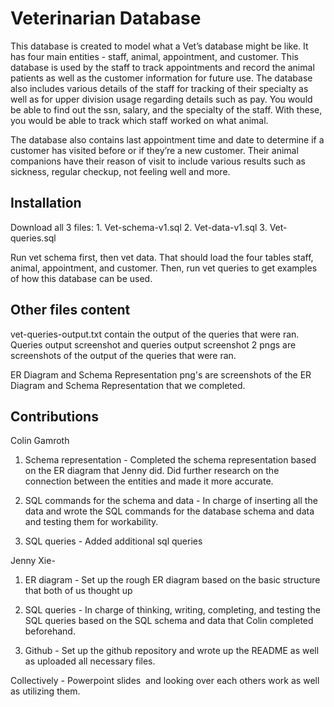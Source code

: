 # Veterinarian Database

This database is created to model what a Vet’s database might be like. It has four main entities - staff, animal, appointment, and customer. This database is used by the staff to track appointments and record the animal patients as well as the customer information for future use. The database also includes various details of the staff for tracking of their specialty as well as for upper division usage regarding details such as pay. You would be able to find out the ssn, salary, and the specialty of the staff. With these, you would be able to track which staff worked on what animal. 

The database also contains last appointment time and date to determine if a customer has visited before or if they’re a new customer. Their animal companions have their reason of visit to include various results such as sickness, regular checkup, not feeling well and more. 


## Installation
Download all 3 files: 
	1. Vet-schema-v1.sql
	2. Vet-data-v1.sql
	3. Vet-queries.sql 

Run vet schema first, then vet data. That should load the four tables staff, animal, appointment, and customer. Then, run vet queries to get examples of how this database can be used. 


## Other files content
vet-queries-output.txt contain the output of the queries that were ran. 
Queries output screenshot and queries output screenshot 2 pngs are screenshots of the output of the queries that were ran. 

ER Diagram and Schema Representation png's are screenshots of the ER Diagram and Schema Representation that we completed. 


## Contributions 
Colin Gamroth 
1. Schema representation - Completed the schema representation based on the ER diagram that Jenny did. Did further 				      research on the connection between the entities and made it more accurate. 
	
2. SQL commands for the schema and data - In charge of inserting all the data and wrote the SQL commands for the 					          database schema and data and testing them for workability.

3. SQL queries - Added additional sql queries

Jenny Xie- 
1. ER diagram - Set up the rough ER diagram based on the basic structure that both of us thought up
	
2. SQL queries - In charge of thinking, writing, completing, and testing the SQL queries based on the SQL schema and 
	         data that Colin completed beforehand. 
			 
3. Github - Set up the github repository and wrote up the README as well as uploaded all necessary files. 


Collectively - Powerpoint slides  and looking over each others work as well as utilizing them. 
